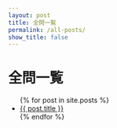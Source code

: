 ```yaml
---
layout: post
title: 全問一覧
permalink: /all-posts/
show_title: false
---
```


# 全問一覧

<ul>
  {% for post in site.posts %}
    <li><a href="{{ site.baseurl }}{{ post.url }}">{{ post.title }}</a></li>
  {% endfor %}
</ul>